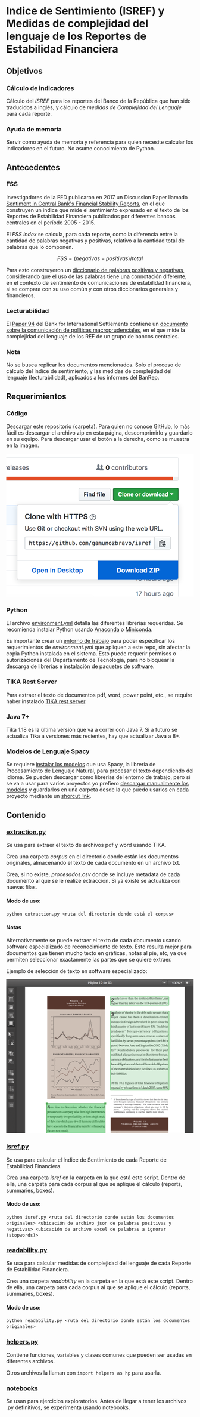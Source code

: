 # Indice de Sentimiento (ISREF) y Medidas de complejidad del lenguaje de los Reportes de Estabilidad Financiera

## Objetivos
### Cálculo de indicadores
Cálculo del *ISREF* para los reportes del Banco de la República que han sido traducidos a inglés, y cálculo de *medidas de Complejidad del Lenguaje* para cada reporte.

### Ayuda de memoria
Servir como ayuda de memoria y referencia para quien necesite calcular los indicadores en el futuro. No asume conocimiento de Python.

## Antecedentes

### FSS
Investigadores de  la FED publicaron en 2017 un Discussion Paper llamado
[Sentiment in Central Bank's Financial Stability Reports](https://www.federalreserve.gov/econres/ifdp/files/ifdp1203.pdf), en el que construyen un índice que mide el sentimiento expresado en el texto de los Reportes de Estabilidad Financiera publicados por diferentes bancos centrales en el período 2005 - 2015.

El *FSS index* se calcula, para cada reporte, como la diferencia entre la cantidad de palabras negativas y positivas, relativo a la cantidad total de palabras que lo componen.

```math #fss
FSS = (negativas - positivas) / total
```

 Para esto construyeron un [diccionario de palabras positivas y negativas](https://www.federalreserve.gov/econres/ifdp/files/ifdp1203-appendix.xlsx), considerando que el uso de las palabras tiene una connotación diferente, en el contexto de sentimiento de comunicaciones de estabilidad financiera, si se compara con su uso común y con otros diccionarios generales y financieros.

### Lecturabilidad
El [Paper 94](https://www.bis.org/publ/bppdf/bispap94.htm) del Bank for International Settlements contiene un [documento sobre la comunicación de políticas macroprudenciales](https://www.bis.org/publ/bppdf/bispap94c_rh.pdf), en el que mide la complejidad del lenguaje de los REF de un grupo de bancos centrales.

### Nota
No se busca replicar los documentos mencionados. Solo el proceso de cálculo del índice de sentimiento, y las medidas de complejidad del lenguaje (lecturabilidad), aplicados a los informes del BanRep.

## Requerimientos

### Código
Descargar este repositorio (carpeta). Para quien no conoce GitHub, lo más fácil es descargar el archivo zip en esta página, descomprimirlo y guardarlo en su equipo. Para descargar usar el botón a la derecha, como se muestra en la imagen.

![Imágen de descarga de carpeta zip](assets/repo_down.png)

### Python
El archivo [environment.yml](environment.yml) detalla las diferentes librerías requeridas. Se recomienda instalar Python usando [Anaconda](https://www.anaconda.com/download/#windows) o [Miniconda](https://conda.io/miniconda.html).

Es importante crear un [entorno de trabajo](https://conda.io/docs/user-guide/tasks/manage-environments.html) para poder especificar los requerimientos de *environment.yml* que apliquen a este repo, sin afectar la copia Python instalada en el sistema. Esto puede requerir permisos o autorizaciones del Departamento de Tecnología, para no bloquear la descarga de librerías e instalación de paquetes de software.

### TIKA Rest Server
Para extraer el texto de documentos pdf, word, power point, etc., se require haber instalado [TIKA rest server](http://www.apache.org/dyn/closer.cgi/tika/tika-server-1.18.jar).

### Java 7+
Tika 1.18 es la última versión que va a correr con Java 7. Si a futuro se actualiza Tika a versiones más recientes, hay que actualizar Java a 8+.

### Modelos de Lenguaje Spacy
Se requiere [instalar los modelos](https://spacy.io/usage/models#section-install) que usa Spacy, la librería de Procesamiento de Lenguaje Natural, para procesar el texto dependiendo del idioma. Se pueden descargar como librerías del entorno de trabajo, pero si se va a usar para varios proyectos yo prefiero [descargar manualmente los modelos](https://github.com/explosion/spacy-models/releases/download/en_core_web_sm-2.0.0/en_core_web_sm-2.0.0.tar.gz) y guardarlos en una carpeta desde la que puedo usarlos en cada proyecto mediante un [shorcut link](https://spacy.io/usage/models#usage).

## Contenido
### [extraction.py](isref/extraction.py)
Se usa para extraer el texto de archivos pdf y word usando TIKA.

Crea una carpeta *corpus* en el directorio donde están los documentos originales, almacenando el texto de cada documento en un archivo txt.

Crea, si no existe, *procesados.csv* donde se incluye metadata de cada documento al que se le realize extracción. Si ya existe se actualiza con nuevas filas.

#### Modo de uso:
````
python extraction.py <ruta del directorio donde está el corpus>
````

#### Notas
Alternativamente se puede extraer el texto de cada documento usando software especializado de reconocimiento de texto. Esto resulta mejor para documentos que tienen mucho texto en gráficas, notas al pie, etc, ya que permiten seleccionar exactamente las partes que se quiere extraer.

Ejemplo de selección de texto en software especializado:

![Ejemplo de selección de texto en software especializado](assets/filtered.png)

### [isref.py](isref/isref.py)
Se usa para calcular el Indice de Sentimiento de cada Reporte de Estabilidad Financiera.

Crea una carpeta *isref* en la carpeta en la que está este script. Dentro de ella, una carpeta para cada corpus al que se aplique el cálculo (reports, summaries, boxes).

#### Modo de uso:
````
python isref.py <ruta del directorio donde están los documentos originales> <ubicación de archivo json de palabras positivas y negativas> <ubicación de archivo excel de palabras a ignorar (stopwords)>
````

### [readability.py](isref/readability.py)
Se usa para calcular medidas de complejidad del lenguaje de cada Reporte de Estabilidad Financiera.

Crea una carpeta *readability* en la carpeta en la que está este script. Dentro de ella, una carpeta para cada corpus al que se aplique el cálculo (reports, summaries, boxes).

#### Modo de uso:
````
python readability.py <ruta del directorio donde están los documentos originales>
````

### [helpers.py](isref/helpers.py)
Contiene funciones, variables y clases comunes que pueden ser usadas en diferentes archivos.

Otros archivos la llaman con `import helpers as hp` para usarla.

### [notebooks](isref/notebooks/)
Se usan para ejercicios exploratorios. Antes de llegar a tener los archivos .py definitivos, se experimenta usando notebooks.
